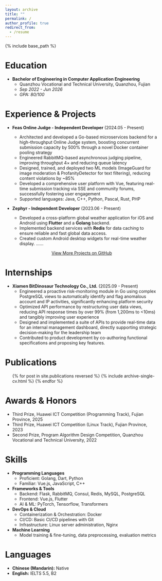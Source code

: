 ```yaml
---
layout: archive
title: ""
permalink: /
author_profile: true
redirect_from:
  - /resume
---
```


{% include base_path %}

Education
======
*   **Bachelor of Engineering in Computer Application Engineering**
    *   Quanzhou Vocational and Technical University, Quanzhou, Fujian
    *   *Sep 2022 - Jun 2026*
    *   *GPA: 80/100*

Experience & Projects
======
*   **Feas Online Judge - Independent Developer** (2024.05 - Present)
    * Architected and developed a Go-based microservices backend for a high-throughput Online Judge system, boosting
    concurrent submission capacity by 500% through a novel Docker container pooling strategy
    * Engineered RabbitMQ-based asynchronous judging pipeline, improving throughput 4× and reducing queue latency
    * Designed, trained, and deployed two ML models (ImageGuard for image moderation & ProfanityDetector for text
    filtering), reducing content violations by ~85%
    * Developed a comprehensive user platform with Vue, featuring real-time submission tracking via SSE and community
    forums, successfully fostering user engagement
    * Supported languages: Java, C++, Python, Pascal, Rust, PHP

*   **Zephyr - Independent Developer** (2023.06 - Present)
    *   Developed a cross-platform global weather application for iOS and Android using **Flutter** and a **Golang** backend.
    *   Implemented backend services with **Redis** for data caching to ensure reliable and fast global data access.
    *   Created custom Android desktop widgets for real-time weather display.
......
 
<p style="text-align: center;">
  <a href="https://github.com/LanceHuang245" target="_blank" rel="noopener noreferrer" class="btn">View More Projects on GitHub</a>
</p>

Internships
======
* **Xiamen BitDinosaur Technology Co., Ltd.** (2025.09 - Present)
    * Engineered a proactive risk-monitoring module in Go using complex PostgreSQL views to automatically identify and
    flag anomalous account and IP activities, significantly enhancing platform security
    * Optimized API performance by restructuring user data views, reducing API response times by over 99% (from 1,200ms
    to <10ms) and tangibly improving user experience
    * Designed and implemented a suite of APIs to provide real-time data for an internal management dashboard, directly
    supporting strategic decision-making for the leadership team
    * Contributed to product development by co-authoring functional specifications and proposing key features.

Publications
======
  <ul>{% for post in site.publications reversed %}
    {% include archive-single-cv.html %}
  {% endfor %}</ul>

Awards & Honors
======
*   Third Prize, Huawei ICT Competition (Programming Track), Fujian Province, 2025
*   Third Prize, Huawei ICT Competition (Linux Track), Fujian Province, 2023
*   Second Prize, Program Algorithm Design Competition, Quanzhou Vocational and Technical University, 2022

Skills
======
*   **Programming Languages**
    *   Proficient: Golang, Dart, Python
    *   Familiar: Vue.js, JavaScript, C++
*   **Frameworks & Tools**
    *   Backend: Flask, RabbitMQ, Consul, Redis, MySQL, PostgreSQL
    *   Frontend: Vue.js, Flutter
    *   AI & ML: PyTorch, Tensorflow, Transformers
*   **DevOps & Cloud**
    *   Containerization & Orchestration: Docker
    *   CI/CD: Basic CI/CD pipelines with Git
    *   Infrastructure: Linux server administration, Nginx
*   **Machine Learning**
    *   Model training & fine-tuning, data preprocessing, evaluation metrics

Languages
======
*   **Chinese (Mandarin):** Native
*   **English:** IELTS 5.5, B2